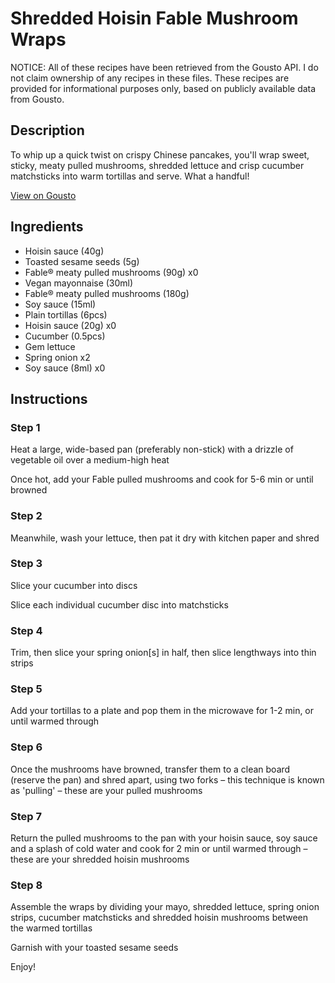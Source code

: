 # Shredded Hoisin Fable Mushroom Wraps

NOTICE: All of these recipes have been retrieved from the Gousto API. I do not claim ownership of any recipes in these files. These recipes are provided for informational purposes only, based on publicly available data from Gousto.

## Description

To whip up a quick twist on crispy Chinese pancakes, you'll wrap sweet, sticky, meaty pulled mushrooms, shredded lettuce and crisp cucumber matchsticks into warm tortillas and serve. What a handful! 

[View on Gousto](https://www.gousto.co.uk/recipes/cookbook/shredded-hoisin-fable-mushroom-wraps)

## Ingredients

- Hoisin sauce (40g)
- Toasted sesame seeds (5g)
- Fable® meaty pulled mushrooms (90g) x0
- Vegan mayonnaise (30ml)
- Fable® meaty pulled mushrooms (180g)
- Soy sauce (15ml)
- Plain tortillas (6pcs)
- Hoisin sauce (20g) x0
- Cucumber (0.5pcs)
- Gem lettuce
- Spring onion x2
- Soy sauce (8ml) x0

## Instructions


### Step 1

Heat a large, wide-based pan (preferably non-stick) with a drizzle of vegetable oil over a medium-high heat

Once hot, add your Fable pulled mushrooms and cook for 5-6 min or until browned


### Step 2

Meanwhile, wash your lettuce, then pat it dry with kitchen paper and shred


### Step 3

Slice your cucumber into discs

Slice each individual cucumber disc into matchsticks


### Step 4

Trim, then slice your spring onion[s] in half, then slice lengthways into thin strips


### Step 5

Add your tortillas to a plate and pop them in the microwave for 1-2 min, or until warmed through


### Step 6

Once the mushrooms have browned, transfer them to a clean board (reserve the pan) and shred apart, using two forks – this technique is known as 'pulling' – these are your pulled mushrooms


### Step 7

Return the pulled mushrooms to the pan with your hoisin sauce, soy sauce and a splash of cold water and cook for 2 min or until warmed through – these are your shredded hoisin mushrooms

### Step 8

Assemble the wraps by dividing your mayo, shredded lettuce, spring onion strips, cucumber matchsticks and shredded hoisin mushrooms between the warmed tortillas

Garnish with your toasted sesame seeds

Enjoy!

